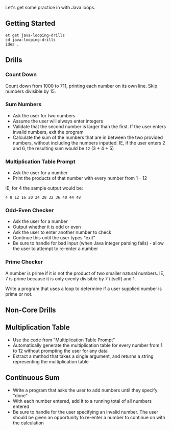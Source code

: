 Let's get some practice in with Java loops.

## Getting Started

```no-highlight
et get java-looping-drills
cd java-looping-drills
idea .
```

## Drills

### Count Down

Count down from 1000 to 711, printing each number on its own line. Skip numbers divisible by 15.

### Sum Numbers

- Ask the user for two numbers
- Assume the user will always enter integers
- Validate that the second number is larger than the first. If the user enters invalid numbers, exit the program
- Calculate the sum of the numbers that are in between the two provided numbers, without including the numbers inputted. IE, if the user enters 2 and 6, the resulting sum would be `12` (3 + 4 + 5)

### Multiplication Table Prompt

- Ask the user for a number
- Print the products of that number with every number from 1 - 12

IE, for 4 the sample output would be:

```no-highlight
4 8 12 16 20 24 28 32 36 40 44 48
```

### Odd-Even Checker

- Ask the user for a number
- Output whether it is odd or even
- Ask the user to enter another number to check
- Continue this until the user types "exit"
- Be sure to handle for bad input (when Java integer parsing fails) - allow the user to attempt to re-enter a number

### Prime Checker

A number is prime if it is not the product of two smaller natural numbers. IE, 7 is prime because it is only evenly divisible by 7 (itself) and 1.

Write a program that uses a loop to determine if a user supplied number is prime or not.

## Non-Core Drills

## Multiplication Table

- Use the code from "Multiplication Table Prompt"
- Automatically generate the multiplication table for every number from 1 to 12 without prompting the user for any data
- Extract a method that takes a single argument, and returns a string representing the multiplication table

## Continuous Sum

- Write a program that asks the user to add numbers until they specify "done"
- With each number entered, add it to a running total of all numbers entered
- Be sure to handle for the user specifying an invalid number. The user should be given an opportunity to re-enter a number to continue on with the calculation
